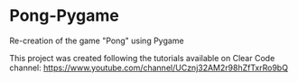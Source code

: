 # Pong-Pygame
Re-creation of the game "Pong" using Pygame

This project was created following the tutorials available on Clear Code channel: https://www.youtube.com/channel/UCznj32AM2r98hZfTxrRo9bQ
